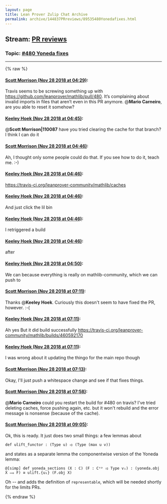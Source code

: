 ```yaml
---
layout: page
title: Lean Prover Zulip Chat Archive 
permalink: archive/144837PRreviews/89535480Yonedafixes.html
---
```


## Stream: [PR reviews](index.html)
### Topic: [#480 Yoneda fixes](89535480Yonedafixes.html)

---


{% raw %}
#### [ Scott Morrison (Nov 28 2018 at 04:29)](https://leanprover.zulipchat.com/#narrow/stream/144837-PR%20reviews/topic/%23480%20Yoneda%20fixes/near/148686856):
Travis seems to be screwing something up with https://github.com/leanprover/mathlib/pull/480. It’s complaining about invalid imports in files that aren’t even in this PR anymore. @**Mario Carneiro**, are you able to reset it somehow?

#### [ Keeley Hoek (Nov 28 2018 at 04:45)](https://leanprover.zulipchat.com/#narrow/stream/144837-PR%20reviews/topic/%23480%20Yoneda%20fixes/near/148687461):
@**Scott Morrison|110087** have you tried clearing the cache for that branch? I think I can do it

#### [ Scott Morrison (Nov 28 2018 at 04:46)](https://leanprover.zulipchat.com/#narrow/stream/144837-PR%20reviews/topic/%23480%20Yoneda%20fixes/near/148687515):
Ah, I thought only some people could do that. If you see how to do it, teach me. :-)

#### [ Keeley Hoek (Nov 28 2018 at 04:46)](https://leanprover.zulipchat.com/#narrow/stream/144837-PR%20reviews/topic/%23480%20Yoneda%20fixes/near/148687524):
https://travis-ci.org/leanprover-community/mathlib/caches

#### [ Keeley Hoek (Nov 28 2018 at 04:46)](https://leanprover.zulipchat.com/#narrow/stream/144837-PR%20reviews/topic/%23480%20Yoneda%20fixes/near/148687526):
And just click the lil bin

#### [ Keeley Hoek (Nov 28 2018 at 04:46)](https://leanprover.zulipchat.com/#narrow/stream/144837-PR%20reviews/topic/%23480%20Yoneda%20fixes/near/148687529):
I retriggered a build

#### [ Keeley Hoek (Nov 28 2018 at 04:46)](https://leanprover.zulipchat.com/#narrow/stream/144837-PR%20reviews/topic/%23480%20Yoneda%20fixes/near/148687531):
after

#### [ Keeley Hoek (Nov 28 2018 at 04:50)](https://leanprover.zulipchat.com/#narrow/stream/144837-PR%20reviews/topic/%23480%20Yoneda%20fixes/near/148687643):
We can because everything is really on mathlib-community, which we can push to

#### [ Scott Morrison (Nov 28 2018 at 07:11)](https://leanprover.zulipchat.com/#narrow/stream/144837-PR%20reviews/topic/%23480%20Yoneda%20fixes/near/148692162):
Thanks @**Keeley Hoek**. Curiously this doesn't seem to have fixed the PR, however. :-(

#### [ Keeley Hoek (Nov 28 2018 at 07:11)](https://leanprover.zulipchat.com/#narrow/stream/144837-PR%20reviews/topic/%23480%20Yoneda%20fixes/near/148692163):
Ah yes
But it did build successfully
https://travis-ci.org/leanprover-community/mathlib/builds/460592170

#### [ Keeley Hoek (Nov 28 2018 at 07:11)](https://leanprover.zulipchat.com/#narrow/stream/144837-PR%20reviews/topic/%23480%20Yoneda%20fixes/near/148692164):
I was wrong about it updating the thingo for the main repo though

#### [ Scott Morrison (Nov 28 2018 at 07:13)](https://leanprover.zulipchat.com/#narrow/stream/144837-PR%20reviews/topic/%23480%20Yoneda%20fixes/near/148692210):
Okay, I'll just push a whitespace change and see if that fixes things.

#### [ Scott Morrison (Nov 28 2018 at 07:58)](https://leanprover.zulipchat.com/#narrow/stream/144837-PR%20reviews/topic/%23480%20Yoneda%20fixes/near/148693645):
@**Mario Carneiro** could you restart the build for #480 on travis? I've tried deleting caches, force pushing again, etc. but it won't rebuild and the error message is nonsense (because of the cache).

#### [ Scott Morrison (Nov 28 2018 at 09:05)](https://leanprover.zulipchat.com/#narrow/stream/144837-PR%20reviews/topic/%23480%20Yoneda%20fixes/near/148696110):
Ok, this is ready.
It just does two small things: a few lemmas about
```
def ulift_functor : (Type u) ⥤ (Type (max u v))
```
and states as a separate lemma the componentwise version of the Yoneda lemma:
```
@[simp] def yoneda_sections (X : C) (F : Cᵒᵖ ⥤ Type v₁) : (yoneda.obj X ⟹ F) ≅ ulift.{u₁} (F.obj X)
```
Oh -- and adds the definition of `representable`, which will be needed shortly for the limits PRs.


{% endraw %}
